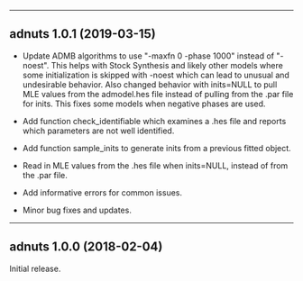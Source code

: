 ------------------------------------------------------------------------
adnuts 1.0.1 (2019-03-15) 
------------------------------------------------------------------------

* Update ADMB algorithms to use "-maxfn 0 -phase 1000" instead of "-noest". This helps with Stock Synthesis and likely other models where some initialization is skipped with -noest which can lead to unusual and undesirable behavior. Also changed behavior with inits=NULL to pull MLE values from the admodel.hes file instead of pulling from the .par file for inits. This fixes some models when negative phases are used.

* Add function check_identifiable which examines a .hes file and reports which parameters are not well identified.

* Add function sample_inits to generate inits from a previous fitted object.

* Read in MLE values from the .hes file when inits=NULL, instead of from the .par file. 

* Add informative errors for common issues.

* Minor bug fixes and updates.


------------------------------------------------------------------------
adnuts 1.0.0 (2018-02-04)
------------------------------------------------------------------------

Initial release.
